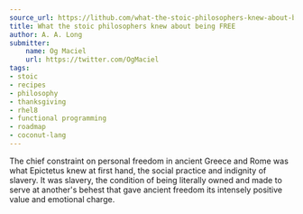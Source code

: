 ```yaml
---
source_url: https://lithub.com/what-the-stoic-philosophers-knew-about-being-free/
title: What the stoic philosophers knew about being FREE
author: A. A. Long
submitter:
    name: Og Maciel
    url: https://twitter.com/OgMaciel
tags:
- stoic
- recipes
- philosophy
- thanksgiving
- rhel8
- functional programming
- roadmap
- coconut-lang
---
```


The chief constraint on personal freedom in ancient Greece and Rome was what Epictetus knew at first hand, the social practice and indignity of slavery. It was slavery, the condition of being literally owned and made to serve at another's behest that gave ancient freedom its intensely positive value and emotional charge.
